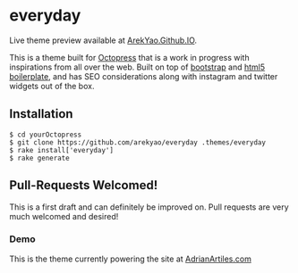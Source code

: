 # everyday #

Live theme preview available at [ArekYao.Github.IO](http://arekyao.github.io).

This is a theme built for [Octopress](http://Octopress.org) that is a work in progress with inspirations from all over the web. Built on top of [bootstrap](http://twitter.github.com/bootstrap/) and [html5 boilerplate](http://html5boilerplate.com/), and has SEO considerations along with instagram and twitter widgets out of the box.

## Installation ##

````
$ cd yourOctopress
$ git clone https://github.com/arekyao/everyday .themes/everyday
$ rake install['everyday']
$ rake generate
````

## Pull-Requests Welcomed! ##

This is a first draft and can definitely be improved on. Pull requests are very much welcomed and desired!

### Demo ###

This is the theme currently powering the site at [AdrianArtiles.com](http://www.AdrianArtiles.com)
